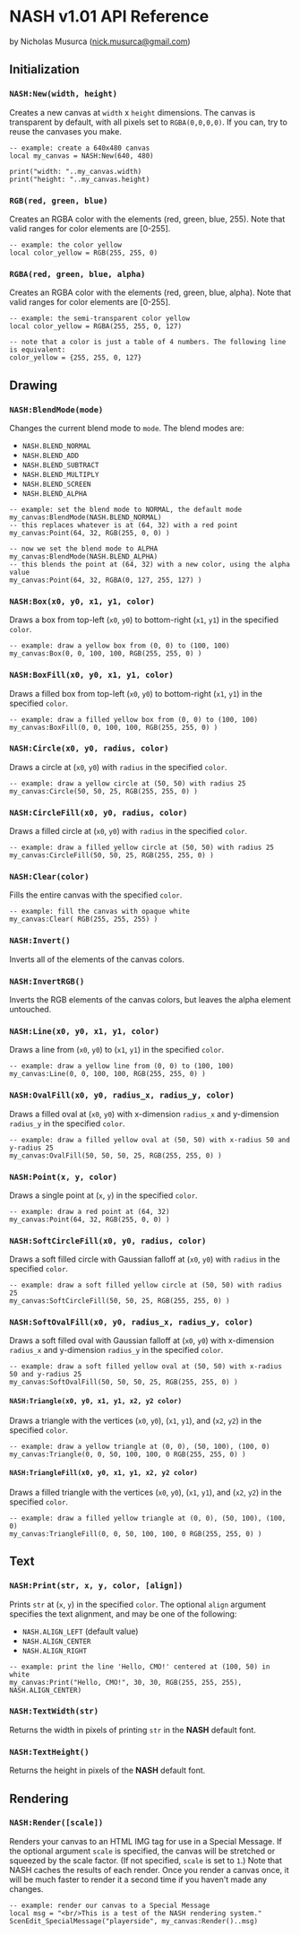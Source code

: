 # NASH v1.01 API Reference

by Nicholas Musurca (nick.musurca@gmail.com)

## Initialization

### `NASH:New(width, height)`
Creates a new canvas at `width` x `height` dimensions. The canvas is transparent by default, with all pixels set to `RGBA(0,0,0,0)`. If you can, try to reuse the canvases you make.
```
-- example: create a 640x480 canvas
local my_canvas = NASH:New(640, 480)

print("width: "..my_canvas.width)
print("height: "..my_canvas.height)
```

### `RGB(red, green, blue)`
Creates an RGBA color with the elements (red, green, blue, 255).
Note that valid ranges for color elements are [0-255].
```
-- example: the color yellow
local color_yellow = RGB(255, 255, 0)
```

### `RGBA(red, green, blue, alpha)`
Creates an RGBA color with the elements (red, green, blue, alpha).
Note that valid ranges for color elements are [0-255].
```
-- example: the semi-transparent color yellow
local color_yellow = RGBA(255, 255, 0, 127)

-- note that a color is just a table of 4 numbers. The following line is equivalent:
color_yellow = {255, 255, 0, 127}
```

## Drawing

### `NASH:BlendMode(mode)`
Changes the current blend mode to `mode`. The blend modes are:
* `NASH.BLEND_NORMAL`
* `NASH.BLEND_ADD`
* `NASH.BLEND_SUBTRACT`
* `NASH.BLEND_MULTIPLY`
* `NASH.BLEND_SCREEN`
* `NASH.BLEND_ALPHA`
```
-- example: set the blend mode to NORMAL, the default mode
my_canvas:BlendMode(NASH.BLEND_NORMAL)
-- this replaces whatever is at (64, 32) with a red point
my_canvas:Point(64, 32, RGB(255, 0, 0) )

-- now we set the blend mode to ALPHA
my_canvas:BlendMode(NASH.BLEND_ALPHA)
-- this blends the point at (64, 32) with a new color, using the alpha value
my_canvas:Point(64, 32, RGBA(0, 127, 255, 127) )
```

### `NASH:Box(x0, y0, x1, y1, color)`
Draws a box from top-left (`x0`, `y0`) to bottom-right (`x1`, `y1`) in the specified `color`.
```
-- example: draw a yellow box from (0, 0) to (100, 100)
my_canvas:Box(0, 0, 100, 100, RGB(255, 255, 0) )
```

### `NASH:BoxFill(x0, y0, x1, y1, color)`
Draws a filled box from top-left (`x0`, `y0`) to bottom-right (`x1`, `y1`) in the specified `color`.
```
-- example: draw a filled yellow box from (0, 0) to (100, 100)
my_canvas:BoxFill(0, 0, 100, 100, RGB(255, 255, 0) )
```

### `NASH:Circle(x0, y0, radius, color)`
Draws a circle at (`x0`, `y0`) with `radius` in the specified `color`.
```
-- example: draw a yellow circle at (50, 50) with radius 25
my_canvas:Circle(50, 50, 25, RGB(255, 255, 0) )
```

### `NASH:CircleFill(x0, y0, radius, color)`
Draws a filled circle at (`x0`, `y0`) with `radius` in the specified `color`.
```
-- example: draw a filled yellow circle at (50, 50) with radius 25
my_canvas:CircleFill(50, 50, 25, RGB(255, 255, 0) )
```

### `NASH:Clear(color)`
Fills the entire canvas with the specified `color`.
```
-- example: fill the canvas with opaque white
my_canvas:Clear( RGB(255, 255, 255) )
```

### `NASH:Invert()`
Inverts all of the elements of the canvas colors.

### `NASH:InvertRGB()`
Inverts the RGB elements of the canvas colors, but leaves the alpha element untouched.

### `NASH:Line(x0, y0, x1, y1, color)`
Draws a line from (`x0`, `y0`) to (`x1`, `y1`) in the specified `color`.
```
-- example: draw a yellow line from (0, 0) to (100, 100)
my_canvas:Line(0, 0, 100, 100, RGB(255, 255, 0) )
```

### `NASH:OvalFill(x0, y0, radius_x, radius_y, color)`
Draws a filled oval at (`x0`, `y0`) with x-dimension `radius_x` and y-dimension `radius_y` in the specified `color`.
```
-- example: draw a filled yellow oval at (50, 50) with x-radius 50 and y-radius 25
my_canvas:OvalFill(50, 50, 50, 25, RGB(255, 255, 0) )
```

### `NASH:Point(x, y, color)`
Draws a single point at (`x`, `y`) in the specified `color`.
```
-- example: draw a red point at (64, 32)
my_canvas:Point(64, 32, RGB(255, 0, 0) )
```

### `NASH:SoftCircleFill(x0, y0, radius, color)`
Draws a soft filled circle with Gaussian falloff at (`x0`, `y0`) with `radius` in the specified `color`.
```
-- example: draw a soft filled yellow circle at (50, 50) with radius 25
my_canvas:SoftCircleFill(50, 50, 25, RGB(255, 255, 0) )
```

### `NASH:SoftOvalFill(x0, y0, radius_x, radius_y, color)`
Draws a soft filled oval with Gaussian falloff at (`x0`, `y0`) with x-dimension `radius_x` and y-dimension `radius_y` in the specified `color`.
```
-- example: draw a soft filled yellow oval at (50, 50) with x-radius 50 and y-radius 25
my_canvas:SoftOvalFill(50, 50, 50, 25, RGB(255, 255, 0) )
```

#### `NASH:Triangle(x0, y0, x1, y1, x2, y2 color)`
Draws a triangle with the vertices (`x0`, `y0`), (`x1`, `y1`), and (`x2`, `y2`) in the specified `color`.
```
-- example: draw a yellow triangle at (0, 0), (50, 100), (100, 0)
my_canvas:Triangle(0, 0, 50, 100, 100, 0 RGB(255, 255, 0) )
```

#### `NASH:TriangleFill(x0, y0, x1, y1, x2, y2 color)`
Draws a filled triangle with the vertices (`x0`, `y0`), (`x1`, `y1`), and (`x2`, `y2`)  in the specified `color`.
```
-- example: draw a filled yellow triangle at (0, 0), (50, 100), (100, 0)
my_canvas:TriangleFill(0, 0, 50, 100, 100, 0 RGB(255, 255, 0) )
```

## Text

### `NASH:Print(str, x, y, color, [align])`
Prints `str` at (`x`, `y`) in the specified `color`. The optional `align` argument specifies the text alignment, and may be one of the following:
* `NASH.ALIGN_LEFT` (default value)
* `NASH.ALIGN_CENTER`
* `NASH.ALIGN_RIGHT`
```
-- example: print the line 'Hello, CMO!' centered at (100, 50) in white
my_canvas:Print("Hello, CMO!", 30, 30, RGB(255, 255, 255), NASH.ALIGN_CENTER)
```

### `NASH:TextWidth(str)`
Returns the width in pixels of printing `str` in the **NASH** default font.

### `NASH:TextHeight()`
Returns the height in pixels of the **NASH** default font.

## Rendering

### `NASH:Render([scale])`
Renders your canvas to an HTML IMG tag for use in a Special Message. If the optional argument `scale` is specified, the canvas will be stretched or squeezed by the scale factor. (If not specified, `scale` is set to `1`.) Note that NASH caches the results of each render. Once you render a canvas once, it will be much faster to render it a second time if you haven't made any changes.
```
-- example: render our canvas to a Special Message
local msg = "<br/>This is a test of the NASH rendering system."
ScenEdit_SpecialMessage("playerside", my_canvas:Render()..msg)
```